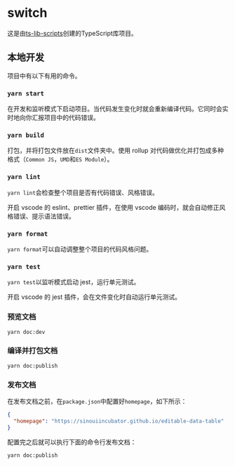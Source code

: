 # switch

这是由[ts-lib-scripts](https://github.com/sinoui/ts-lib-scripts)创建的TypeScript库项目。

## 本地开发

项目中有以下有用的命令。

### `yarn start`

在开发和监听模式下启动项目。当代码发生变化时就会重新编译代码。它同时会实时地向你汇报项目中的代码错误。

### `yarn build`

打包，并将打包文件放在`dist`文件夹中。使用 rollup 对代码做优化并打包成多种格式（`Common JS`，`UMD`和`ES Module`）。

### `yarn lint`

`yarn lint`会检查整个项目是否有代码错误、风格错误。

开启 vscode 的 eslint、prettier 插件，在使用 vscode 编码时，就会自动修正风格错误、提示语法错误。

### `yarn format`

`yarn format`可以自动调整整个项目的代码风格问题。

### `yarn test`

`yarn test`以监听模式启动 jest，运行单元测试。

开启 vscode 的 jest 插件，会在文件变化时自动运行单元测试。

### 预览文档

```shell
yarn doc:dev
```

### 编译并打包文档

```shell
yarn doc:publish
```

### 发布文档

在发布文档之前，在`package.json`中配置好`homepage`，如下所示：

```json
{
  "homepage": "https://sinouiincubator.github.io/editable-data-table"
}
```

配置完之后就可以执行下面的命令行发布文档：

```shell
yarn doc:publish
```
